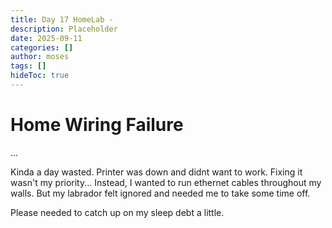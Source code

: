 ```yaml
---
title: Day 17 HomeLab - 
description: Placeholder
date: 2025-09-11
categories: []
author: moses
tags: []
hideToc: true
---
```


# Home Wiring Failure

...

Kinda a day wasted. Printer was down and didnt want to work.
Fixing it wasn't my priority... Instead, I wanted to run ethernet cables throughout my walls.
But my labrador felt ignored and needed me to take some time off.

Please needed to catch up on my sleep debt a little.
